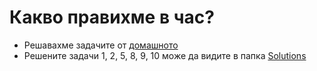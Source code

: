 # Какво правихме в час?
- Решавахме задачите от [домашното](https://github.com/DimitarSht/Informatics_9B_2024_2025/blob/main/Grade_9/Term_01/Week_08_Arrays_04_11_2024/ed_array_exercise_01.pdf) 
- Решените задачи 1, 2, 5, 8, 9, 10 може да видите в папка [Solutions](https://github.com/DimitarSht/Informatics_9B_2024_2025/tree/main/Grade_9/Term_01/Week_09_Arrays_2_11_11_2024/Solutions) 